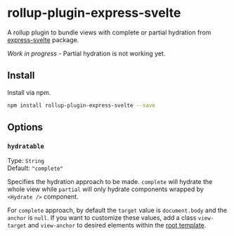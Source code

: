 # rollup-plugin-express-svelte

A rollup plugin to bundle views with complete or partial hydration from [express-svelte](https://github.com/maxiruani/express-svelte) package.

*Work in progress* - Partial hydration is not working yet.

## Install
Install via npm.
```bash
npm install rollup-plugin-express-svelte --save
```

## Options

### `hydratable`

Type: `String`<br>
Default: `"complete"`

Specifies the hydration approach to be made. `complete` will hydrate the whole view while `partial` will only hydrate components wrapped by `<Hydrate />` component.

For `complete` approach, by default the `target` value is `document.body` and the `anchor` is `null`.
If you want to customize these values, add a class `view-target` and `view-anchor` to desired elements within the [root template](https://github.com/maxiruani/express-svelte#template).